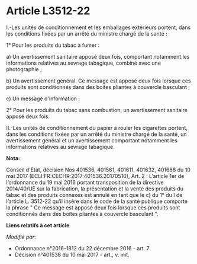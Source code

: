 # Article L3512-22

I.-Les unités de conditionnement et les emballages extérieurs portent, dans les conditions fixées par un arrêté du ministre
chargé de la santé : 

1° Pour les produits du tabac à fumer : 

a) Un avertissement sanitaire apposé deux fois, comportant notamment les informations relatives au sevrage tabagique, combiné
avec une photographie ; 

b) Un avertissement général. Ce message est apposé deux fois lorsque ces  produits sont conditionnés dans des boites pliantes
à couvercle  basculant ;

c) Un message d'information ; 

2° Pour les produits du tabac sans combustion, un avertissement sanitaire apposé deux fois. 

II.-Les unités de conditionnement du papier à rouler les cigarettes portent, dans les conditions fixées par un arrêté du
ministre chargé de la santé, un avertissement général et un avertissement comportant notamment les informations relatives au
sevrage tabagique.

**Nota:**

Conseil d'Etat, décision Nos 401536, 401561, 401611, 401632, 401668 du 10 mai 2017 (ECLI:FR:CECHR:2017:401536.20170510), Art.
2 : L’article 1er de l’ordonnance du 19 mai 2016 portant transposition de la directive 2014/40/UE sur la fabrication, la
présentation et la vente des produits du tabac et des produits connexes est annulé en tant que le c) du 1° du I de l’article
L. 3512-22 qu’il insère dans le code de la santé publique comporte la phrase " Ce message est apposé deux fois lorsque ces
produits sont conditionnés dans des boîtes pliantes à couvercle basculant ".

**Liens relatifs à cet article**

_Modifié par_:

  - Ordonnance n°2016-1812 du 22 décembre 2016 - art. 7
  - Décision n°401536 du 10 mai 2017 - art., v. init.
